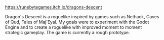 https://runebytegames.itch.io/dragons-descent

Dragon's Descent is a roguelike inspired by games such as Nethack, Caves of Qud, Tales of Maj'Eyal. 
My goals were to experiment with the Godot Engine and to create a roguelike with improved moment to moment
strategic gameplay. The game is currently a rough prototype.
